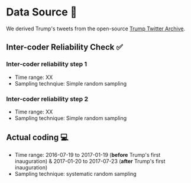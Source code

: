 # Data Source 📃
We derived Trump's tweets from the open-source [Trump Twitter Archive](https://www.thetrumparchive.com/?resultssortOption=%22Latest%22).
## Inter-coder Reliability Check ✅
### Inter-coder reliability step 1
- Time range: XX
- Sampling technqiue: Simple random sampling
### Inter-coder reliability step 2
- Time range: XX
- Sampling technique: Simple random sampling
## Actual coding 💻
- Time range: 2016-07-19 to 2017-01-19 (**before** Trump's first inauguration) & 2017-01-20 to 2017-07-23 (**after** Trump's first inauguration)
- Sampling technique: systematic random sampling


